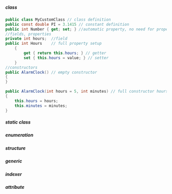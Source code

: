##### class
```C# 
public class MyCustomClass // class definition
public const double PI = 3.1415 // constant definition
public int Number { get; set; } //automatic property, no need for property setup
//fields, properties
private int hours;  //field
public int Hours    // full property setup
	{
		get { return this.hours; } // getter
		set { this.hours = value; } // setter
	}
//constructors
public AlarmClock() // empty constructor
{ 
}
        
public AlarmClock(int hours = 5, int minutes) // full constructor hours is optional field
{
	this.hours = hours;
	this.minutes = minutes;
}
```
##### static class
##### enumeration
##### structure
##### generic
##### indexer
##### attribute

